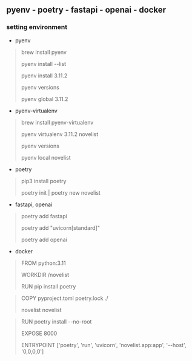 ## pyenv - poetry - fastapi - openai - docker

### setting environment

- pyenv
> brew install pyenv
>
> pyenv install --list
>
> pyenv install 3.11.2
>
> pyenv versions
>
> pyenv global 3.11.2
>

- pyenv-virtualenv
> brew install pyenv-virtualenv
>
> pyenv virtualenv 3.11.2 novelist
>
> pyenv versions
>
> pyenv local novelist
>

- poetry
> pip3 install poetry
>
> poetry init | poetry new novelist
>

- fastapi, openai
> poetry add fastapi
>
> poetry add "uvicorn[standard]"
>
> poetry add openai
>

- docker
> FROM python:3.11
>
> WORKDIR /novelist
>
> RUN pip install poetry
>
 
> COPY pyproject.toml poetry.lock ./
>
> novelist novelist
>
 
> RUN poetry install --no-root
>
> EXPOSE 8000
>
> ENTRYPOINT ['poetry', 'run', 'uvicorn', 'novelist.app:app', '--host', '0,0,0,0']
>   

